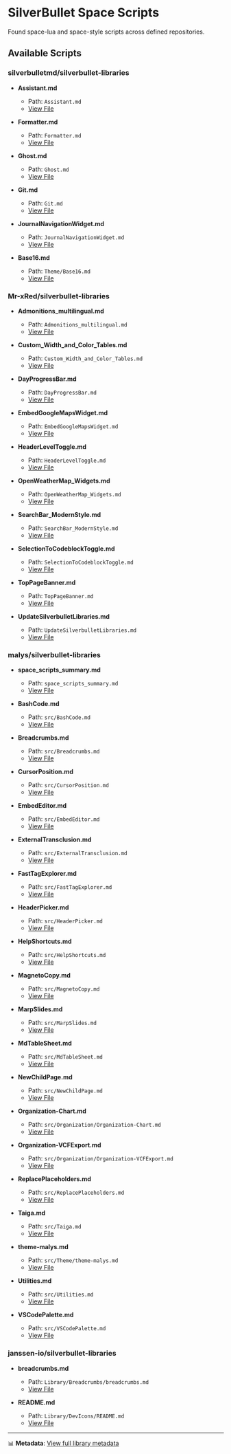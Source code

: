 # SilverBullet Space Scripts

Found space-lua and space-style scripts across defined repositories.

## Available Scripts

### silverbulletmd/silverbullet-libraries

- **Assistant.md**
  - Path: `Assistant.md`
  - [View File](https://github.com/silverbulletmd/silverbullet-libraries/blob/main/Assistant.md)

- **Formatter.md**
  - Path: `Formatter.md`
  - [View File](https://github.com/silverbulletmd/silverbullet-libraries/blob/main/Formatter.md)

- **Ghost.md**
  - Path: `Ghost.md`
  - [View File](https://github.com/silverbulletmd/silverbullet-libraries/blob/main/Ghost.md)

- **Git.md**
  - Path: `Git.md`
  - [View File](https://github.com/silverbulletmd/silverbullet-libraries/blob/main/Git.md)

- **JournalNavigationWidget.md**
  - Path: `JournalNavigationWidget.md`
  - [View File](https://github.com/silverbulletmd/silverbullet-libraries/blob/main/JournalNavigationWidget.md)

- **Base16.md**
  - Path: `Theme/Base16.md`
  - [View File](https://github.com/silverbulletmd/silverbullet-libraries/blob/main/Theme/Base16.md)

### Mr-xRed/silverbullet-libraries

- **Admonitions_multilingual.md**
  - Path: `Admonitions_multilingual.md`
  - [View File](https://github.com/Mr-xRed/silverbullet-libraries/blob/main/Admonitions_multilingual.md)

- **Custom_Width_and_Color_Tables.md**
  - Path: `Custom_Width_and_Color_Tables.md`
  - [View File](https://github.com/Mr-xRed/silverbullet-libraries/blob/main/Custom_Width_and_Color_Tables.md)

- **DayProgressBar.md**
  - Path: `DayProgressBar.md`
  - [View File](https://github.com/Mr-xRed/silverbullet-libraries/blob/main/DayProgressBar.md)

- **EmbedGoogleMapsWidget.md**
  - Path: `EmbedGoogleMapsWidget.md`
  - [View File](https://github.com/Mr-xRed/silverbullet-libraries/blob/main/EmbedGoogleMapsWidget.md)

- **HeaderLevelToggle.md**
  - Path: `HeaderLevelToggle.md`
  - [View File](https://github.com/Mr-xRed/silverbullet-libraries/blob/main/HeaderLevelToggle.md)

- **OpenWeatherMap_Widgets.md**
  - Path: `OpenWeatherMap_Widgets.md`
  - [View File](https://github.com/Mr-xRed/silverbullet-libraries/blob/main/OpenWeatherMap_Widgets.md)

- **SearchBar_ModernStyle.md**
  - Path: `SearchBar_ModernStyle.md`
  - [View File](https://github.com/Mr-xRed/silverbullet-libraries/blob/main/SearchBar_ModernStyle.md)

- **SelectionToCodeblockToggle.md**
  - Path: `SelectionToCodeblockToggle.md`
  - [View File](https://github.com/Mr-xRed/silverbullet-libraries/blob/main/SelectionToCodeblockToggle.md)

- **TopPageBanner.md**
  - Path: `TopPageBanner.md`
  - [View File](https://github.com/Mr-xRed/silverbullet-libraries/blob/main/TopPageBanner.md)

- **UpdateSilverbulletLibraries.md**
  - Path: `UpdateSilverbulletLibraries.md`
  - [View File](https://github.com/Mr-xRed/silverbullet-libraries/blob/main/UpdateSilverbulletLibraries.md)

### malys/silverbullet-libraries

- **space_scripts_summary.md**
  - Path: `space_scripts_summary.md`
  - [View File](https://github.com/malys/silverbullet-libraries/blob/main/space_scripts_summary.md)

- **BashCode.md**
  - Path: `src/BashCode.md`
  - [View File](https://github.com/malys/silverbullet-libraries/blob/main/src/BashCode.md)

- **Breadcrumbs.md**
  - Path: `src/Breadcrumbs.md`
  - [View File](https://github.com/malys/silverbullet-libraries/blob/main/src/Breadcrumbs.md)

- **CursorPosition.md**
  - Path: `src/CursorPosition.md`
  - [View File](https://github.com/malys/silverbullet-libraries/blob/main/src/CursorPosition.md)

- **EmbedEditor.md**
  - Path: `src/EmbedEditor.md`
  - [View File](https://github.com/malys/silverbullet-libraries/blob/main/src/EmbedEditor.md)

- **ExternalTransclusion.md**
  - Path: `src/ExternalTransclusion.md`
  - [View File](https://github.com/malys/silverbullet-libraries/blob/main/src/ExternalTransclusion.md)

- **FastTagExplorer.md**
  - Path: `src/FastTagExplorer.md`
  - [View File](https://github.com/malys/silverbullet-libraries/blob/main/src/FastTagExplorer.md)

- **HeaderPicker.md**
  - Path: `src/HeaderPicker.md`
  - [View File](https://github.com/malys/silverbullet-libraries/blob/main/src/HeaderPicker.md)

- **HelpShortcuts.md**
  - Path: `src/HelpShortcuts.md`
  - [View File](https://github.com/malys/silverbullet-libraries/blob/main/src/HelpShortcuts.md)

- **MagnetoCopy.md**
  - Path: `src/MagnetoCopy.md`
  - [View File](https://github.com/malys/silverbullet-libraries/blob/main/src/MagnetoCopy.md)

- **MarpSlides.md**
  - Path: `src/MarpSlides.md`
  - [View File](https://github.com/malys/silverbullet-libraries/blob/main/src/MarpSlides.md)

- **MdTableSheet.md**
  - Path: `src/MdTableSheet.md`
  - [View File](https://github.com/malys/silverbullet-libraries/blob/main/src/MdTableSheet.md)

- **NewChildPage.md**
  - Path: `src/NewChildPage.md`
  - [View File](https://github.com/malys/silverbullet-libraries/blob/main/src/NewChildPage.md)

- **Organization-Chart.md**
  - Path: `src/Organization/Organization-Chart.md`
  - [View File](https://github.com/malys/silverbullet-libraries/blob/main/src/Organization/Organization-Chart.md)

- **Organization-VCFExport.md**
  - Path: `src/Organization/Organization-VCFExport.md`
  - [View File](https://github.com/malys/silverbullet-libraries/blob/main/src/Organization/Organization-VCFExport.md)

- **ReplacePlaceholders.md**
  - Path: `src/ReplacePlaceholders.md`
  - [View File](https://github.com/malys/silverbullet-libraries/blob/main/src/ReplacePlaceholders.md)

- **Taiga.md**
  - Path: `src/Taiga.md`
  - [View File](https://github.com/malys/silverbullet-libraries/blob/main/src/Taiga.md)

- **theme-malys.md**
  - Path: `src/Theme/theme-malys.md`
  - [View File](https://github.com/malys/silverbullet-libraries/blob/main/src/Theme/theme-malys.md)

- **Utilities.md**
  - Path: `src/Utilities.md`
  - [View File](https://github.com/malys/silverbullet-libraries/blob/main/src/Utilities.md)

- **VSCodePalette.md**
  - Path: `src/VSCodePalette.md`
  - [View File](https://github.com/malys/silverbullet-libraries/blob/main/src/VSCodePalette.md)

### janssen-io/silverbullet-libraries

- **breadcrumbs.md**
  - Path: `Library/Breadcrumbs/breadcrumbs.md`
  - [View File](https://github.com/janssen-io/silverbullet-libraries/blob/main/Library/Breadcrumbs/breadcrumbs.md)

- **README.md**
  - Path: `Library/DevIcons/README.md`
  - [View File](https://github.com/janssen-io/silverbullet-libraries/blob/main/Library/DevIcons/README.md)

---
📊 **Metadata**: [View full library metadata](https://github.com/silverbulletmd/silverbullet-libraries/blob/main/silverbullet_libraries.json)